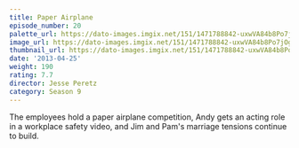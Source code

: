 ```yaml
---
title: Paper Airplane
episode_number: 20
palette_url: https://dato-images.imgix.net/151/1471788842-uxwVA84b8Po7jOg9GZNtmxot3NU.jpg?ixlib=rb-1.1.0&ch=DPR%2CWidth&auto=enhance&palette=json
image_url: https://dato-images.imgix.net/151/1471788842-uxwVA84b8Po7jOg9GZNtmxot3NU.jpg?ixlib=rb-1.1.0&ch=DPR%2CWidth&auto=compress%2Cformat&w=500
thumbnail_url: https://dato-images.imgix.net/151/1471788842-uxwVA84b8Po7jOg9GZNtmxot3NU.jpg?ixlib=rb-1.1.0&ch=DPR%2CWidth&auto=enhance&w=500&h=280&fit=crop&fm=jpg
date: '2013-04-25'
weight: 190
rating: 7.7
director: Jesse Peretz
category: Season 9
---
```


The employees hold a paper airplane competition, Andy gets an acting role in a workplace safety video, and Jim and Pam's marriage tensions continue to build.